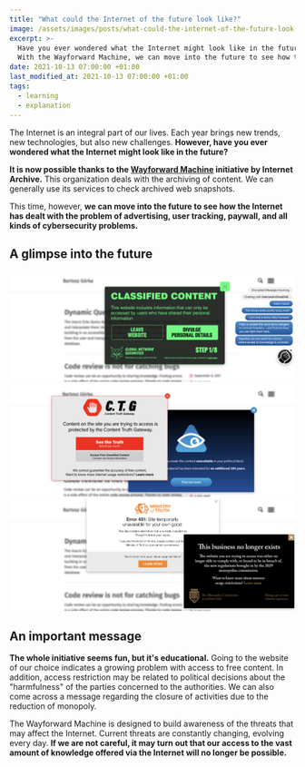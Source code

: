 ```yaml
---
title: "What could the Internet of the future look like?"
image: /assets/images/posts/what-could-the-internet-of-the-future-look-like.png
excerpt: >-
  Have you ever wondered what the Internet might look like in the future?
  With the Wayforward Machine, we can move into the future to see how the Internet has dealt with the problem of advertising, user tracking, paywall, and all kinds of cybersecurity problems.
date: 2021-10-13 07:00:00 +01:00
last_modified_at: 2021-10-13 07:00:00 +01:00
tags:
  - learning
  - explanation
---
```


  The Internet is an integral part of our lives.
  Each year brings new trends, new technologies, but also new challenges.
  **However, have you ever wondered what the Internet might look like in the future?**

  **It is now possible thanks to the [Wayforward Machine](https://wayforward.archive.org/) initiative by Internet Archive.**
  This organization deals with the archiving of content.
  We can generally use its services to check archived web snapshots.

  This time, however, **we can move into the future to see how the Internet has dealt with the problem of advertising, user tracking, paywall, and all kinds of cybersecurity problems.**

## A glimpse into the future

  ![Wayforward view on bartoszgorka.com](/assets/images/what-could-the-internet-of-the-future-look-like/1.png)
  ![Wayforward view on bartoszgorka.com](/assets/images/what-could-the-internet-of-the-future-look-like/2.png)
  ![Wayforward view on bartoszgorka.com](/assets/images/what-could-the-internet-of-the-future-look-like/3.png)

## An important message

  **The whole initiative seems fun, but it's educational.**
  Going to the website of our choice indicates a growing problem with access to free content.
  In addition, access restriction may be related to political decisions about the "harmfulness" of the parties concerned to the authorities.
  We can also come across a message regarding the closure of activities due to the reduction of monopoly.

  The Wayforward Machine is designed to build awareness of the threats that may affect the Internet.
  Current threats are constantly changing, evolving every day.
  **If we are not careful, it may turn out that our access to the vast amount of knowledge offered via the Internet will no longer be possible.**
